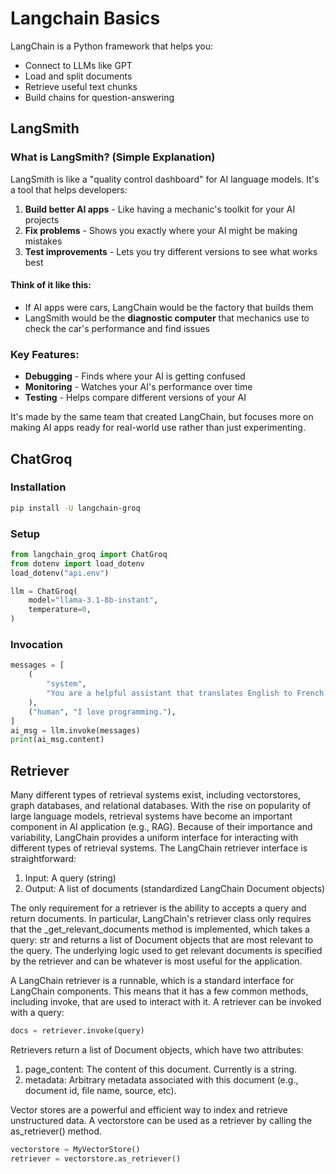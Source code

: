 # Langchain Basics

LangChain is a Python framework that helps you:

- Connect to LLMs like GPT
- Load and split documents
- Retrieve useful text chunks
- Build chains for question-answering

## LangSmith 
### What is LangSmith? (Simple Explanation)

LangSmith is like a "quality control dashboard" for AI language models. It's a tool that helps developers:

1. **Build better AI apps** - Like having a mechanic's toolkit for your AI projects
2. **Fix problems** - Shows you exactly where your AI might be making mistakes
3. **Test improvements** - Lets you try different versions to see what works best

#### Think of it like this:
- If AI apps were cars, LangChain would be the factory that builds them
- LangSmith would be the **diagnostic computer** that mechanics use to check the car's performance and find issues

### Key Features:
- **Debugging** - Finds where your AI is getting confused
- **Monitoring** - Watches your AI's performance over time
- **Testing** - Helps compare different versions of your AI

It's made by the same team that created LangChain, but focuses more on making AI apps ready for real-world use rather than just experimenting.

## ChatGroq

### Installation
```bash
pip install -U langchain-groq
```

### Setup 

```python
from langchain_groq import ChatGroq
from dotenv import load_dotenv
load_dotenv("api.env")

llm = ChatGroq(
    model="llama-3.1-8b-instant",
    temperature=0,
)
```

### Invocation

```python
messages = [
    (
        "system",
        "You are a helpful assistant that translates English to French. Translate the user sentence.",
    ),
    ("human", "I love programming."),
]
ai_msg = llm.invoke(messages)
print(ai_msg.content)
```

## Retriever

Many different types of retrieval systems exist, including vectorstores, graph databases, and relational databases. With the rise on popularity of large language models, retrieval systems have become an important component in AI application (e.g., RAG). Because of their importance and variability, LangChain provides a uniform interface for interacting with different types of retrieval systems. The LangChain retriever interface is straightforward:

1. Input: A query (string)
2. Output: A list of documents (standardized LangChain Document objects)

The only requirement for a retriever is the ability to accepts a query and return documents. In particular, LangChain's retriever class only requires that the _get_relevant_documents method is implemented, which takes a query: str and returns a list of Document objects that are most relevant to the query. The underlying logic used to get relevant documents is specified by the retriever and can be whatever is most useful for the application.

A LangChain retriever is a runnable, which is a standard interface for LangChain components. This means that it has a few common methods, including invoke, that are used to interact with it. A retriever can be invoked with a query:

```python
docs = retriever.invoke(query)
```
Retrievers return a list of Document objects, which have two attributes:

1. page_content: The content of this document. Currently is a string.
2. metadata: Arbitrary metadata associated with this document (e.g., document id, file name, source, etc).

Vector stores are a powerful and efficient way to index and retrieve unstructured data. A vectorstore can be used as a retriever by calling the as_retriever() method.

```python
vectorstore = MyVectorStore()
retriever = vectorstore.as_retriever()
```

